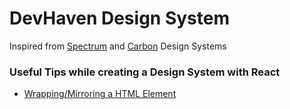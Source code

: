 # DevHaven Design System

Inspired from [Spectrum](https://spectrum.adobe.com/) and [Carbon](https://www.carbondesignsystem.com/) Design Systems

### Useful Tips while creating a Design System with React

- [Wrapping/Mirroring a HTML Element](https://react-typescript-cheatsheet.netlify.app/docs/advanced/patterns_by_usecase#:~:text=Wrapping/Mirroring%20a%20HTML%20Element%23)
